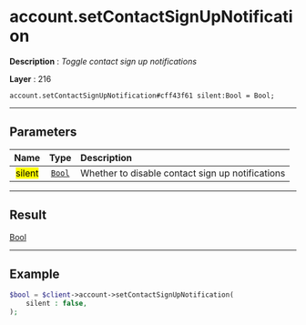 # account.setContactSignUpNotification

**Description** : *Toggle contact sign up notifications*

**Layer** : 216

```tl
account.setContactSignUpNotification#cff43f61 silent:Bool = Bool;
```

---

## Parameters

| Name | Type | Description |
| :---: | :---: | :--- |
| <mark>silent</mark> | [`Bool`](type/Bool) | Whether to disable contact sign up notifications |

---

## Result

[Bool](type/Bool)

---

## Example

```php
$bool = $client->account->setContactSignUpNotification(
	silent : false,
);
```